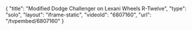 {
    "title": "Modified Dodge Challenger on Lexani Wheels R-Twelve",
    "type": "solo",
    "layout": "iframe-static",
    "videoId": "6807160",
    "url": "\/tvpembed\/6807160"
}